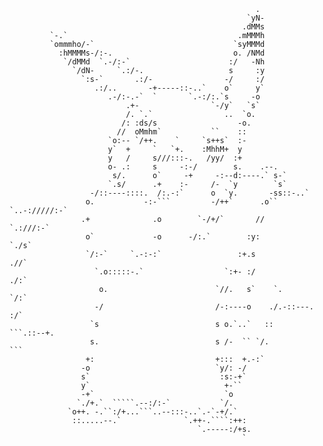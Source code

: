                                                            .                                        
                                                         `yN-                                       
                                                        .dMMs                                       
             `-.`                                      .mMMMh                                       
             `ommmho/-`                               `syMMMd                                       
               :hMMMMs-/:-.                           o. /NMd                                       
                `/dMMd  `.-/:-`                      :/   -Nh                                       
                  `/dN-     `.:/-.                   s     :y                                       
                    `:s-`       .:/-                -/     :/                                       
                       .:/..       -+-----::-..`    o`     y`                                       
                          .-/:-.-`  `       `.-:/:.`s     -o                                        
                              .+-                `-/y`   `s`                                        
                              /. `.`                ..  `o.                                         
                             /: :ds/s                  -o.                                          
                            //  oMmhm`           ``    ::                                           
                          `o:-- `/++.    `     `s++s`  :-                                           
                          y`  +     `   `+.    :MhhM+  y                                            
                          y   /     s///:::-.   /yy/  :+                                            
                          o- .:     s     -:-/        s.    .--.                                    
                           s/.      o`     -+     -:--d:----.` s-`                                  
                          `.s/      .+    :-     /-  `y        `s`                                  
                      -/::----::::.  /:.-:`      o  `y.       -ss::-..`                             
                     o.           -:-```         -/++`      .o``  `..-://///:-`                     
                    .+              .o        `-/+/`       //               `.:///:-`               
                     o`             -o      -/:.`        :y:                      `./s`             
                     `/:-`     `.-:-:`                 :+.s                       .//`              
                       `.o:::::-.`                  `:+- :/                     ./:`                
                        o.                        `//.   s`    `.             `/:`                  
                       -/                         /-:----o    ./.-::---.     :/`                    
                      `s                          s o.`..`   ::     ```.::--+.                      
                      s.                          s /-  `` `/.            ```                       
                     +:                           +:::  +.-:`                                       
                    -o                            `y/: -/                                           
                    s`                             :s:-+`                                           
                    y`                              +-``                                            
                    -+`                             `o                                              
                   `./+.`  `````.--:/:-`           `/.                                              
                 `o++. -.``:/+...```..--:::-..`.-`-+/.`                                             
                  ::.....--.`              `.++-.````:++:                                           
                                              `.-----:/+s.                                          
                                                        `                                           
